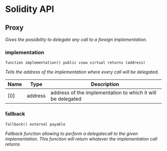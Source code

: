 # Solidity API

## Proxy

_Gives the possibility to delegate any call to a foreign implementation._

### implementation

```solidity
function implementation() public view virtual returns (address)
```

_Tells the address of the implementation where every call will be delegated._

| Name | Type | Description |
| ---- | ---- | ----------- |
| [0] | address | address of the implementation to which it will be delegated |

### fallback

```solidity
fallback() external payable
```

_Fallback function allowing to perform a delegatecall to the given implementation.
This function will return whatever the implementation call returns_


